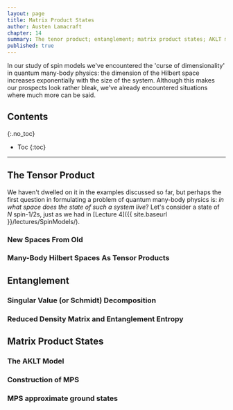 ```yaml
---
layout: page
title: Matrix Product States
author: Austen Lamacraft
chapter: 14
summary: The tenor product; entanglement; matrix product states; AKLT model.
published: true
---
```


<p class="message">
In our study of spin models we've encountered the 'curse of dimensionality' in quantum many-body physics: the dimension of the Hilbert space increases exponentially with the size of the system. Although this makes our prospects look rather bleak, we've already encountered situations where much more can be said.
</p>

## Contents
{:.no_toc}

* Toc
{:toc}

---

## The Tensor Product

We haven't dwelled on it in the examples discussed so far, but perhaps the first question in formulating a problem of quantum many-body physics is: _in what space does the state of such a system live_? Let's consider a state of $N$ spin-1/2s, just as we had in [Lecture 4]({{ site.baseurl }}/lectures/SpinModels/).

### New Spaces From Old

### Many-Body Hilbert Spaces As Tensor Products



## Entanglement

### Singular Value (or Schmidt) Decomposition

### Reduced Density Matrix and Entanglement Entropy

## Matrix Product States

### The AKLT Model

### Construction of MPS

### MPS approximate ground states
